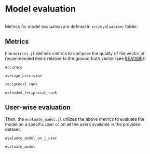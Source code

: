 # Model evaluation

```@index
```

Metrics for model evaluation are defined in `src/evaluation/` folder. 

## Metrics
File `metrics.jl` defines metrics to compare the quality of the vector of recommended items relative to the ground truth vector (see [README](index.md)):

```@docs
accuracy
```

```@docs
average_precision
```

```@docs
reciprocal_rank
```

```@docs
extended_reciprocal_rank
```

## User-wise evaluation
Then, the `evaluate_model.jl` utilizes the above metrics to evaluate the model on a specific user or on all the users available in the provided dataset.

```@docs
evaluate_model_on_1_user
```

```@docs
evaluate_model
```